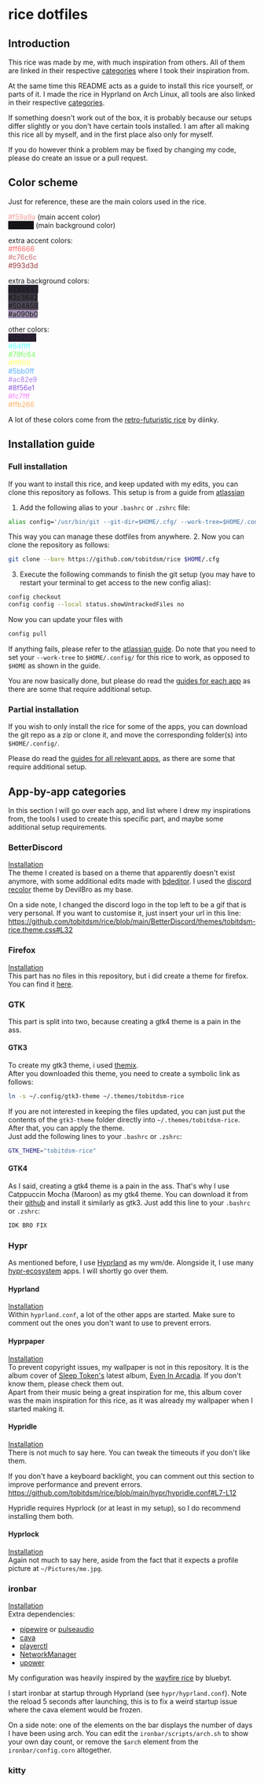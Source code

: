 # rice dotfiles
## Introduction
This rice was made by me, with much inspiration from others. All of them are linked in their respective [categories](#app-by-app-categories) where I took their inspiration from.

At the same time this README acts as a guide to install this rice yourself, or parts of it. I made the rice in Hyprland on Arch Linux, all tools are also linked in their respective [categories](#app-by-app-categories).

If something doesn't work out of the box, it is probably because our setups differ slightly or you don't have certain tools installed. I am after all making this rice all by myself, and in the first place also only for myself.

If you do however think a problem may be fixed by changing my code, please do create an issue or a pull request.

## Color scheme
Just for reference, these are the main colors used in the rice.

<span style="color:#f59a9a">#f59a9a</span> (main accent color)  
<span style="background:#141216">#141216</span> (main background color)

extra accent colors:  
<span style="color:#f66">#ff6666</span>  
<span style="color:#C76C6C">#c76c6c</span>  
<span style="color:#993d3d">#993d3d</span>  

extra background colors:  
<span style="background:#282432">#282432</span>  
<span style="background:#3c3642">#3c3642</span>  
<span style="background:#504858">#504858</span>  
<span style="background:#a090b0">#a090b0</span>

other colors:  
<span style="background:#2b2135">#2b2135</span>  
<span style="color:#64ffff">#64ffff</span>  
<span style="color:#79fc64">#79fc64</span>  
<span style="color:#ffff66">#ffff66</span>  
<span style="color:#5bb0ff">#5bb0ff</span>  
<span style="color:#AC82E9">#ac82e9</span>  
<span style="color:#8F56E1">#8f56e1</span>  
<span style="color:#fc7fff">#fc7fff</span>  
<span style="color:#ffb266">#ffb266</span>

A lot of these colors come from the [retro-futuristic rice](https://github.com/diinki/diinki-retrofuture/tree/main) by diinky.

## Installation guide
### Full installation
If you want to install this rice, and keep updated with my edits, you can clone this repository as follows. This setup is from a guide from [atlassian](https://www.atlassian.com/git/tutorials/dotfiles)

1. Add the following alias to your `.bashrc` or `.zshrc` file:
```bash
alias config='/usr/bin/git --git-dir=$HOME/.cfg/ --work-tree=$HOME/.config/'
```
This way you can manage these dotfiles from anywhere.
2. Now you can clone the repository as follows:
```bash
git clone --bare https://github.com/tobitdsm/rice $HOME/.cfg
```
3. Execute the following commands to finish the git setup (you may have to restart your terminal to get access to the new config alias):
```bash
config checkout
config config --local status.showUntrackedFiles no
```
Now you can update your files with
```bash
config pull
```
If anything fails, please refer to the [atlassian guide](https://www.atlassian.com/git/tutorials/dotfiles). Do note that you need to set your `--work-tree` to `$HOME/.config/` for this rice to work, as opposed to `$HOME` as shown in the guide.

You are now basically done, but please do read the [guides for each app](#app-by-app-categories) as there are some that require additional setup.
### Partial installation
If you wish to only install the rice for some of the apps, you can download the git repo as a zip or clone it, and move the corresponding folder(s) into `$HOME/.config/`.

Please do read the [guides for all relevant apps](#app-by-app-categories), as there are some that require additional setup.

## App-by-app categories
In this section I will go over each app, and list where I drew my inspirations from, the tools I used to create this specific part, and maybe some additional setup requirements.
### BetterDiscord
[Installation](https://betterdiscord.app/)  
The theme I created is based on a theme that apparently doesn't exist anymore, with some additional edits made with [bdeditor](https://bdeditor.dev/). I used the [discord recolor](https://bdeditor.dev/theme/discordrecolor) theme by DevilBro as my base.

On a side note, I changed the discord logo in the top left to be a gif that is very personal. If you want to customise it, just insert your url in this line:
https://github.com/tobitdsm/rice/blob/main/BetterDiscord/themes/tobitdsm-rice.theme.css#L32

### Firefox
[Installation](https://addons.mozilla.org/en-US/firefox/addon/firefox-color/)  
This part has no files in this repository, but i did create a theme for firefox. You can find it [here](https://color.firefox.com/?theme=XQAAAAKCBAAAAAAAAABBqYhm849SCicxcUhA3DJozHnOMuotJJHsei94VjnaKzYAmRnTKRdrN8Xt1Z94zxuyBJi2-pXmGsL3Puqw7t2TbhVJGEHomTgwfjkihoH6ur7c3GSIpxBl47_UbiH27J0Sl5EbbIPOLxqhsldz6VMRkLzFAQFM97o4HX0s2_wkpq2D3HMVagsiT8dFS6cltWk89iITePANf60AJUAdfGT-e4ACbXR4_RXRszwcmoHtf43Jk_9Saigkin3wdlMoclJMRkh9Pi8X9ZDIghKDYaaR0HLpAWVpjHhceS1S9lz5LS_Tmv4KE9Zu12rRY8pl2A63rFpdkvX4INB1dB6-Q8obiyM28CA0jS3-kjpZEB5YzPGgqh4nkjYGQqO_x-oWM0QqxNMOEHrxJUP_t26sd-dBySHP_hS8kmOZgldE3FDyiokJHhcqImbaYcQP2hZh6xSHqyjj5nCX6k4G9L7d4-fKKfi7XZvYyRqDc6wSBjNG6dfoF3Q1zzuwas8Z6ZeTj5otV1K1Ut0xMDWMYdoIQpIaDYhGs7KeiuaL2RU5Jg2c__cz-1k).

### GTK
This part is split into two, because creating a gtk4 theme is a pain in the ass.
#### GTK3
To create my gtk3 theme, i used [themix](https://github.com/themix-project/themix-gui).  
After you downloaded this theme, you need to create a symbolic link as follows:
```bash
ln -s ~/.config/gtk3-theme ~/.themes/tobitdsm-rice
```
If you are not interested in keeping the files updated, you can just put the contents of the `gtk3-theme` folder directly into `~/.themes/tobitdsm-rice`.  
After that, you can apply the theme.  
Just add the following lines to your `.bashrc` or `.zshrc`:
```bash
GTK_THEME="tobitdsm-rice"
```
#### GTK4
As I said, creating a gtk4 theme is a pain in the ass. That's why I use Catppuccin Mocha (Maroon) as my gtk4 theme. You can download it from their [github](https://github.com/catppuccin/gtk) and install it similarly as gtk3. Just add this line to your `.bashrc` or `.zshrc`:
```bash
IDK BRO FIX
```

### Hypr
As mentioned before, I use [Hyprland](https://hypr.land/) as my wm/de. Alongside it, I use many [hypr-ecosystem](https://wiki.hypr.land/Hypr-Ecosystem/) apps. I will shortly go over them.
#### Hyprland
[Installation](https://wiki.hypr.land/Getting-Started/Installation/)  
Within `hyprland.conf`, a lot of the other apps are started. Make sure to comment out the ones you don't want to use to prevent errors.
#### Hyprpaper
[Installation](https://wiki.hypr.land/Hypr-Ecosystem/hyprpaper/)  
To prevent copyright issues, my wallpaper is not in this repository. It is the album cover of [Sleep Token's](https://en.wikipedia.org/wiki/Sleep_Token) latest album, [Even In Arcadia](https://sleeptoken.lnk.to/EvenInArcadia). If you don't know them, please check them out.  
Apart from their music being a great inspiration for me, this album cover was the main inspiration for this rice, as it was already my wallpaper when I started making it.
#### Hypridle
[Installation](https://wiki.hypr.land/Hypr-Ecosystem/hypridle/)  
There is not much to say here. You can tweak the timeouts if you don't like them.

If you don't have a keyboard backlight, you can comment out this section to improve performance and prevent errors.
https://github.com/tobitdsm/rice/blob/main/hypr/hypridle.conf#L7-L12

Hypridle requires Hyprlock (or at least in my setup), so I do recommend installing them both.
#### Hyprlock
[Installation](https://wiki.hypr.land/Hypr-Ecosystem/hyprlock/)  
Again not much to say here, aside from the fact that it expects a profile picture at `~/Pictures/me.jpg`.

### ironbar
[Installation](https://github.com/JakeStanger/ironbar)  
Extra dependencies:
- [pipewire](https://www.pipewire.org/) or [pulseaudio](https://wiki.archlinux.org/title/PulseAudio)
- [cava](https://github.com/karlstav/cava)
- [playerctl](https://github.com/altdesktop/playerctl)
- [NetworkManager](https://www.networkmanager.dev/)
- [upower](https://gitlab.freedesktop.org/upower/upower)

My configuration was heavily inspired by the [wayfire rice](https://github.com/bluebyt/Wayfire-dots) by bluebyt.

I start ironbar at startup through Hyprland (see `hypr/hyprland.conf`). Note the reload 5 seconds after launching, this is to fix a weird startup issue where the cava element would be frozen.

On a side note: one of the elements on the bar displays the number of days I have been using arch. You can edit the `ironbar/scripts/arch.sh` to show your own day count, or remove the `$arch` element from the `ironbar/config.corn` altogether.

### kitty
